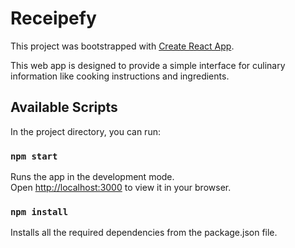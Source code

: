# Receipefy

This project was bootstrapped with [Create React App](https://github.com/facebook/create-react-app).

This web app is designed to provide a simple interface for culinary information like cooking instructions and ingredients.

## Available Scripts

In the project directory, you can run:

### `npm start`

Runs the app in the development mode.\
Open [http://localhost:3000](http://localhost:3000) to view it in your browser.

### `npm install`

Installs all the required dependencies from the package.json file.
